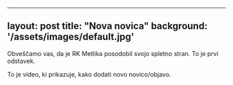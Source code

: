  ---
 layout: post
 title: "Nova novica"
 background: '/assets/images/default.jpg'
 ---
 
 Obveščamo vas, da je RK Metlika posodobil svojo spletno stran. To je prvi odstavek.
 
 To je video, ki prikazuje, kako dodati novo novico/objavo.
